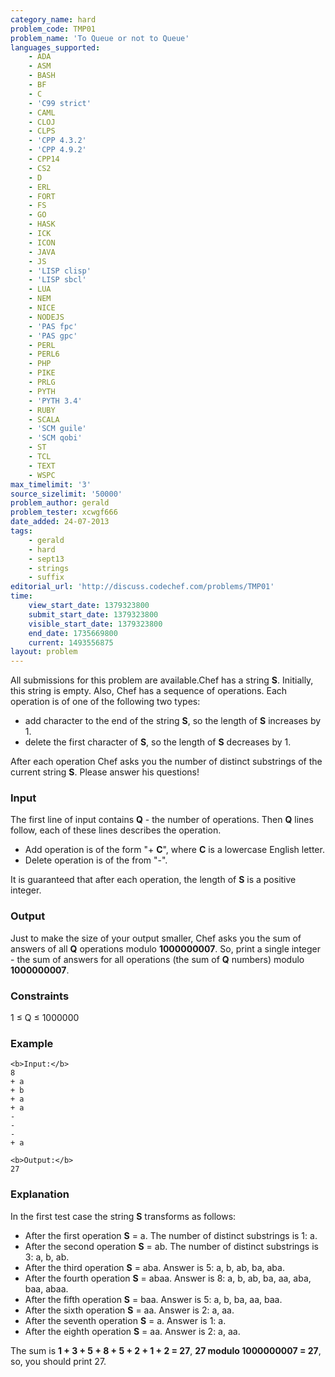 ```yaml
---
category_name: hard
problem_code: TMP01
problem_name: 'To Queue or not to Queue'
languages_supported:
    - ADA
    - ASM
    - BASH
    - BF
    - C
    - 'C99 strict'
    - CAML
    - CLOJ
    - CLPS
    - 'CPP 4.3.2'
    - 'CPP 4.9.2'
    - CPP14
    - CS2
    - D
    - ERL
    - FORT
    - FS
    - GO
    - HASK
    - ICK
    - ICON
    - JAVA
    - JS
    - 'LISP clisp'
    - 'LISP sbcl'
    - LUA
    - NEM
    - NICE
    - NODEJS
    - 'PAS fpc'
    - 'PAS gpc'
    - PERL
    - PERL6
    - PHP
    - PIKE
    - PRLG
    - PYTH
    - 'PYTH 3.4'
    - RUBY
    - SCALA
    - 'SCM guile'
    - 'SCM qobi'
    - ST
    - TCL
    - TEXT
    - WSPC
max_timelimit: '3'
source_sizelimit: '50000'
problem_author: gerald
problem_tester: xcwgf666
date_added: 24-07-2013
tags:
    - gerald
    - hard
    - sept13
    - strings
    - suffix
editorial_url: 'http://discuss.codechef.com/problems/TMP01'
time:
    view_start_date: 1379323800
    submit_start_date: 1379323800
    visible_start_date: 1379323800
    end_date: 1735669800
    current: 1493556875
layout: problem
---
```

All submissions for this problem are available.Chef has a string **S**. Initially, this string is empty. Also, Chef has a sequence of operations. Each operation is of one of the following two types:

- add character to the end of the string **S**, so the length of **S** increases by 1.
- delete the first character of **S**, so the length of **S** decreases by 1.

After each operation Chef asks you the number of distinct substrings of the current string **S**. Please answer his questions!

### Input

The first line of input contains **Q** - the number of operations. Then **Q** lines follow, each of these lines describes the operation.

- Add operation is of the form "+ **C**", where **C** is a lowercase English letter.
- Delete operation is of the from "-".

It is guaranteed that after each operation, the length of **S** is a positive integer.

### Output

Just to make the size of your output smaller, Chef asks you the sum of answers of all **Q** operations modulo **1000000007**.
So, print a single integer - the sum of answers for all operations (the sum of **Q** numbers) modulo **1000000007**.

### Constraints

1 ≤ Q ≤ 1000000

### Example

```
<b>Input:</b>
8
+ a
+ b
+ a
+ a
-
-
-
+ a

<b>Output:</b>
27

```
### Explanation

In the first test case the string **S** transforms as follows:

- After the first operation **S** = a. The number of distinct substrings is 1: a.
- After the second operation **S** = ab. The number of distinct substrings is 3: a, b, ab.
- After the third operation **S** = aba. Answer is 5: a, b, ab, ba, aba.
- After the fourth operation **S** = abaa. Answer is 8: a, b, ab, ba, aa, aba, baa, abaa.
- After the fifth operation **S** = baa. Answer is 5: a, b, ba, aa, baa.
- After the sixth operation **S** = aa. Answer is 2: a, aa.
- After the seventh operation **S** = a. Answer is 1: a.
- After the eighth operation **S** = aa. Answer is 2: a, aa.

The sum is **1 + 3 + 5 + 8 + 5 + 2 + 1 + 2 = 27**, **27 modulo 1000000007 = 27**, so, you should print 27.